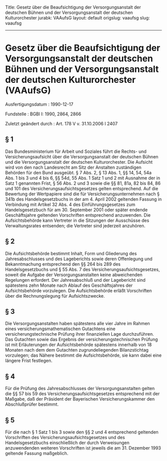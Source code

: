 Title: Gesetz über die Beaufsichtigung der Versorgungsanstalt der deutschen Bühnen
  und der Versorgungsanstalt der deutschen Kulturorchester
jurabk: VAAufsG
layout: default
origslug: vaaufsg
slug: vaaufsg

---

# Gesetz über die Beaufsichtigung der Versorgungsanstalt der deutschen Bühnen und der Versorgungsanstalt der deutschen Kulturorchester (VAAufsG)

Ausfertigungsdatum
:   1990-12-17

Fundstelle
:   BGBl I: 1990, 2864, 2866

Zuletzt geändert durch
:   Art. 178 V v. 31.10.2006 I 2407


## § 1

Das Bundesministerium für Arbeit und Soziales führt die Rechts- und
Versicherungsaufsicht über die Versorgungsanstalt der deutschen Bühnen
und die Versorgungsanstalt der deutschen Kulturorchester. Die Aufsicht
wird von den nach Landesrecht am Sitz der Anstalten zuständigen
Behörden für den Bund ausgeübt. § 7 Abs. 2, § 13 Abs. 1, §§ 14, 54,
54a Abs. 1 bis 3 und 4 bis 6, §§ 54d, 55 Abs. 1 Satz 1 und 2 mit
Ausnahme der in Satz 1 genannten Frist, § 56 Abs. 2 und 3 sowie die §§
81, 81a, 82 bis 84, 86 und 101 des Versicherungsaufsichtsgesetzes
gelten entsprechend. Auf die Bewertung der Wertpapiere sind die für
Versicherungsunternehmen nach § 341b des Handelsgesetzbuchs in der am
4\. April 2002 geltenden Fassung in Verbindung mit Artikel 32 Abs. 4
des Einführungsgesetzes zum Handelsgesetzbuch für am 30. September
2001 oder später endende Geschäftsjahre geltenden Vorschriften
entsprechend anzuwenden. Die Aufsichtsbehörde kann Vertreter in die
Sitzungen der Ausschüsse des Verwaltungsrates entsenden; die Vertreter
sind jederzeit anzuhören.


## § 2

Die Aufsichtsbehörde bestimmt Inhalt, Form und Gliederung des
Jahresabschlusses und des Lageberichts sowie deren Offenlegung und
Bekanntmachung entsprechend den §§ 264 bis 289 des Handelsgesetzbuchs
und § 55 Abs. 7 des Versicherungsaufsichtsgesetzes, soweit die Aufgabe
der Versorgungsanstalten keine abweichenden Regelungen erfordert. Der
Jahresabschluß und der Lagebericht sind spätestens zehn Monate nach
Ablauf des Geschäftsjahres der Aufsichtsbehörde vorzulegen. Die
Aufsichtsbehörde erläßt Vorschriften über die Rechnungslegung für
Aufsichtszwecke.


## § 3

Die Versorgungsanstalten haben spätestens alle vier Jahre im Rahmen
eines versicherungsmathematischen Gutachtens eine
versicherungstechnische Prüfung ihrer finanziellen Lage durchzuführen.
Das Gutachten sowie das Ergebnis der versicherungstechnischen Prüfung
ist mit Erläuterungen der Aufsichtsbehörde spätestens innerhalb von 18
Monaten nach dem dem Gutachten zugrundeliegenden Bilanzstichtag
vorzulegen; das Nähere bestimmt die Aufsichtsbehörde, sie kann dabei
eine längere Frist festlegen.


## § 4

Für die Prüfung des Jahresabschlusses der Versorgungsanstalten gelten
die §§ 57 bis 59 des Versicherungsaufsichtsgesetzes entsprechend mit
der Maßgabe, daß der Präsident der Bayerischen Versicherungskammer den
Abschlußprüfer bestimmt.


## § 5

Für die nach § 1 Satz 1 bis 3 sowie den §§ 2 und 4 entsprechend
geltenden Vorschriften des Versicherungsaufsichtsgesetzes und des
Handelsgesetzbuchs einschließlich der durch Verweisungen anzuwendenden
weiteren Vorschriften ist jeweils die am 31. Dezember 1993 geltende
Fassung maßgeblich.

